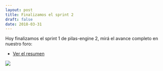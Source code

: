 ```yaml
---
layout: post
title: Finalizamos el sprint 2
draft: false
date: 2018-03-31
---
```


Hoy finalizamos el sprint 1 de pilas-engine 2, mirá el avance completo en
nuestro foro:

* [Ver el resumen](http://foro.pilas-engine.com.ar/t/resumen-del-sprint-02/1375)

![](/noticias/sprint-02.png)
